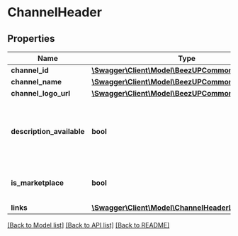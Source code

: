 # ChannelHeader

## Properties
Name | Type | Description | Notes
------------ | ------------- | ------------- | -------------
**channel_id** | [**\Swagger\Client\Model\BeezUPCommonChannelId**](BeezUPCommonChannelId.md) |  | 
**channel_name** | [**\Swagger\Client\Model\BeezUPCommonChannelName**](BeezUPCommonChannelName.md) |  | 
**channel_logo_url** | [**\Swagger\Client\Model\BeezUPCommonHttpUrl**](BeezUPCommonHttpUrl.md) |  | 
**description_available** | **bool** | Indicates if we have more detailed information about this channel | [default to false]
**is_marketplace** | **bool** | Indicates if the channel is a marketplace | [default to false]
**links** | [**\Swagger\Client\Model\ChannelHeaderLinks**](ChannelHeaderLinks.md) |  | 

[[Back to Model list]](../README.md#documentation-for-models) [[Back to API list]](../README.md#documentation-for-api-endpoints) [[Back to README]](../README.md)


